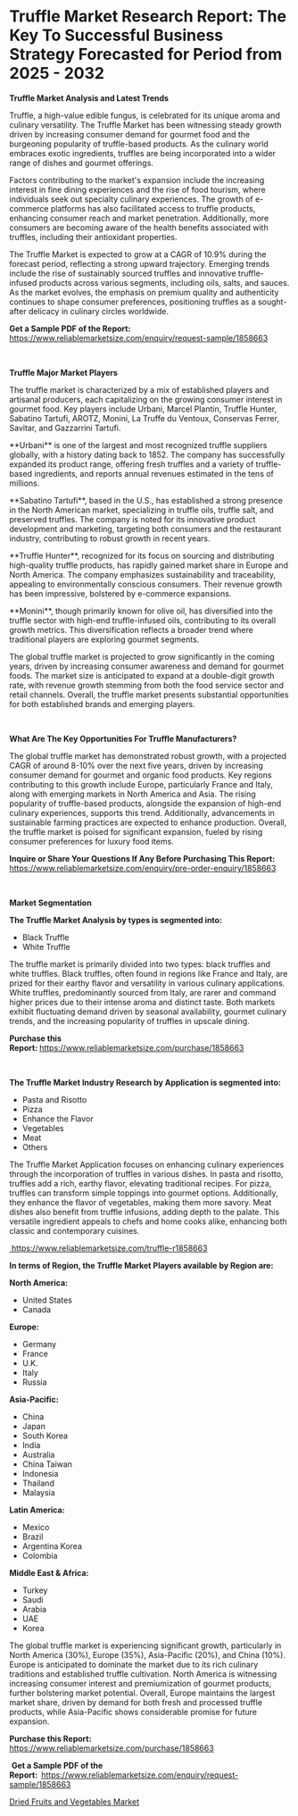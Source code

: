 <p><h1>Truffle Market Research Report: The Key To Successful Business Strategy Forecasted for Period from 2025 - 2032</h1></p><p><strong>Truffle Market Analysis and Latest Trends</strong></p>
<p><p>Truffle, a high-value edible fungus, is celebrated for its unique aroma and culinary versatility. The Truffle Market has been witnessing steady growth driven by increasing consumer demand for gourmet food and the burgeoning popularity of truffle-based products. As the culinary world embraces exotic ingredients, truffles are being incorporated into a wider range of dishes and gourmet offerings.</p><p>Factors contributing to the market's expansion include the increasing interest in fine dining experiences and the rise of food tourism, where individuals seek out specialty culinary experiences. The growth of e-commerce platforms has also facilitated access to truffle products, enhancing consumer reach and market penetration. Additionally, more consumers are becoming aware of the health benefits associated with truffles, including their antioxidant properties.</p><p>The Truffle Market is expected to grow at a CAGR of 10.9% during the forecast period, reflecting a strong upward trajectory. Emerging trends include the rise of sustainably sourced truffles and innovative truffle-infused products across various segments, including oils, salts, and sauces. As the market evolves, the emphasis on premium quality and authenticity continues to shape consumer preferences, positioning truffles as a sought-after delicacy in culinary circles worldwide.</p></p>
<p><strong>Get a Sample PDF of the Report:&nbsp;</strong> <a href="https://www.reliablemarketsize.com/enquiry/request-sample/1858663?utm_campaign=2475&utm_medium=2&utm_source=Github&utm_content=ia&utm_term=14022025&utm_id=truffle">https://www.reliablemarketsize.com/enquiry/request-sample/1858663</a></p>
<p>&nbsp;</p>
<p><strong>Truffle Major Market Players</strong></p>
<p><p>The truffle market is characterized by a mix of established players and artisanal producers, each capitalizing on the growing consumer interest in gourmet food. Key players include Urbani, Marcel Plantin, Truffle Hunter, Sabatino Tartufi, AROTZ, Monini, La Truffe du Ventoux, Conservas Ferrer, Savitar, and Gazzarrini Tartufi.</p><p>**Urbani** is one of the largest and most recognized truffle suppliers globally, with a history dating back to 1852. The company has successfully expanded its product range, offering fresh truffles and a variety of truffle-based ingredients, and reports annual revenues estimated in the tens of millions.</p><p>**Sabatino Tartufi**, based in the U.S., has established a strong presence in the North American market, specializing in truffle oils, truffle salt, and preserved truffles. The company is noted for its innovative product development and marketing, targeting both consumers and the restaurant industry, contributing to robust growth in recent years.</p><p>**Truffle Hunter**, recognized for its focus on sourcing and distributing high-quality truffle products, has rapidly gained market share in Europe and North America. The company emphasizes sustainability and traceability, appealing to environmentally conscious consumers. Their revenue growth has been impressive, bolstered by e-commerce expansions.</p><p>**Monini**, though primarily known for olive oil, has diversified into the truffle sector with high-end truffle-infused oils, contributing to its overall growth metrics. This diversification reflects a broader trend where traditional players are exploring gourmet segments.</p><p>The global truffle market is projected to grow significantly in the coming years, driven by increasing consumer awareness and demand for gourmet foods. The market size is anticipated to expand at a double-digit growth rate, with revenue growth stemming from both the food service sector and retail channels. Overall, the truffle market presents substantial opportunities for both established brands and emerging players.</p></p>
<p>&nbsp;</p>
<p><strong>What Are The Key Opportunities For Truffle Manufacturers?</strong></p>
<p><p>The global truffle market has demonstrated robust growth, with a projected CAGR of around 8-10% over the next five years, driven by increasing consumer demand for gourmet and organic food products. Key regions contributing to this growth include Europe, particularly France and Italy, along with emerging markets in North America and Asia. The rising popularity of truffle-based products, alongside the expansion of high-end culinary experiences, supports this trend. Additionally, advancements in sustainable farming practices are expected to enhance production. Overall, the truffle market is poised for significant expansion, fueled by rising consumer preferences for luxury food items.</p></p>
<p><strong>Inquire or Share Your Questions If Any Before Purchasing This Report:</strong> <a href="https://www.reliablemarketsize.com/enquiry/pre-order-enquiry/1858663?utm_campaign=2475&utm_medium=2&utm_source=Github&utm_content=ia&utm_term=14022025&utm_id=truffle">https://www.reliablemarketsize.com/enquiry/pre-order-enquiry/1858663</a></p>
<p>&nbsp;</p>
<p><strong>Market Segmentation</strong></p>
<p><strong>The Truffle Market Analysis by types is segmented into:</strong></p>
<p><ul><li>Black Truffle</li><li>White Truffle</li></ul></p>
<p><p>The truffle market is primarily divided into two types: black truffles and white truffles. Black truffles, often found in regions like France and Italy, are prized for their earthy flavor and versatility in various culinary applications. White truffles, predominantly sourced from Italy, are rarer and command higher prices due to their intense aroma and distinct taste. Both markets exhibit fluctuating demand driven by seasonal availability, gourmet culinary trends, and the increasing popularity of truffles in upscale dining.</p></p>
<p><strong>Purchase this Report:&nbsp;</strong><a href="https://www.reliablemarketsize.com/purchase/1858663?utm_campaign=2475&utm_medium=2&utm_source=Github&utm_content=ia&utm_term=14022025&utm_id=truffle">https://www.reliablemarketsize.com/purchase/1858663</a></p>
<p>&nbsp;</p>
<p><strong>The Truffle Market Industry Research by Application is segmented into:</strong></p>
<p><ul><li>Pasta and Risotto</li><li>Pizza</li><li>Enhance the Flavor</li><li>Vegetables</li><li>Meat</li><li>Others</li></ul></p>
<p><p>The Truffle Market Application focuses on enhancing culinary experiences through the incorporation of truffles in various dishes. In pasta and risotto, truffles add a rich, earthy flavor, elevating traditional recipes. For pizza, truffles can transform simple toppings into gourmet options. Additionally, they enhance the flavor of vegetables, making them more savory. Meat dishes also benefit from truffle infusions, adding depth to the palate. This versatile ingredient appeals to chefs and home cooks alike, enhancing both classic and contemporary cuisines.</p></p>
<p><a href="https://www.reliablemarketsize.com/truffle-r1858663?utm_campaign=2475&utm_medium=2&utm_source=Github&utm_content=ia&utm_term=14022025&utm_id=truffle">&nbsp;https://www.reliablemarketsize.com/truffle-r1858663</a></p>
<p><strong>In terms of Region, the Truffle Market Players available by Region are:</strong></p>
<p>
    <p> <strong> North America: </strong>
        <ul>
            <li>United States</li>
            <li>Canada</li>
        </ul>
        </p> 
    <p> <strong> Europe: </strong>
        <ul>
            <li>Germany</li>
            <li>France</li>
            <li>U.K.</li>
            <li>Italy</li>
            <li>Russia</li>
        </ul>
        </p> 
    <p> <strong> Asia-Pacific: </strong>
        <ul>
            <li>China</li>
            <li>Japan</li>
            <li>South Korea</li>
            <li>India</li>
            <li>Australia</li>
            <li>China Taiwan</li>
            <li>Indonesia</li>
            <li>Thailand</li>
            <li>Malaysia</li>
        </ul>
        </p> 
    <p> <strong> Latin America: </strong>
        <ul>
            <li>Mexico</li>
            <li>Brazil</li>
            <li>Argentina Korea</li>
            <li>Colombia</li>
        </ul>
        </p> 
    <p> <strong> Middle East & Africa: </strong>
        <ul>
            <li>Turkey</li>
            <li>Saudi</li>
            <li>Arabia</li>
            <li>UAE</li>
            <li>Korea</li>
        </ul>
    </p>
    </p>
<p><p>The global truffle market is experiencing significant growth, particularly in North America (30%), Europe (35%), Asia-Pacific (20%), and China (10%). Europe is anticipated to dominate the market due to its rich culinary traditions and established truffle cultivation. North America is witnessing increasing consumer interest and premiumization of gourmet products, further bolstering market potential. Overall, Europe maintains the largest market share, driven by demand for both fresh and processed truffle products, while Asia-Pacific shows considerable promise for future expansion.</p></p>
<p><strong>Purchase this Report: </strong><a href="https://www.reliablemarketsize.com/purchase/1858663?utm_campaign=2475&utm_medium=2&utm_source=Github&utm_content=ia&utm_term=14022025&utm_id=truffle">https://www.reliablemarketsize.com/purchase/1858663</a></p>
<p>&nbsp;<strong>Get a Sample PDF of the Report:&nbsp;&nbsp;</strong><a href="https://www.reliablemarketsize.com/enquiry/request-sample/1858663?utm_campaign=2475&utm_medium=2&utm_source=Github&utm_content=ia&utm_term=14022025&utm_id=truffle">https://www.reliablemarketsize.com/enquiry/request-sample/1858663</a></p>
<p><strong></strong></p>
<p><p><a href="https://github.com/bogganbillie6969/Market-Research-Report-List-1/blob/main/dried-fruits-and-vegetables-market.md?utm_campaign=2475&utm_medium=2&utm_source=Github&utm_content=ia&utm_term=14022025&utm_id=truffle">Dried Fruits and Vegetables Market</a></p></p>
